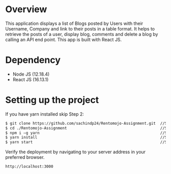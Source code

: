 # Overview

This application displays a list of Blogs posted by Users with their Username, Company and link to their posts in a table format. It helps to retrieve the posts of a user, display blog, comments and delete a blog by calling an API end point. This app is built with React JS.

# Dependency
  - Node JS (12.18.4)
  - React JS (16.13.1)

# Setting up the project

If you have yarn installed skip Step 2:

``` sh
$ git clone https://github.com/sachindp24/Rentomojo-Assignment.git  //Step1
$ cd ./Rentomojo-Assignment                                         //Step2
$ npm i –g yarn                                                     //Step3
$ yarn install                                                      //Step4
$ yarn start                                                        //Step5
```

  Verify the deployment by navigating to your server address in your preferred browser.
  ``` sh
  http://localhost:3000
  ```
